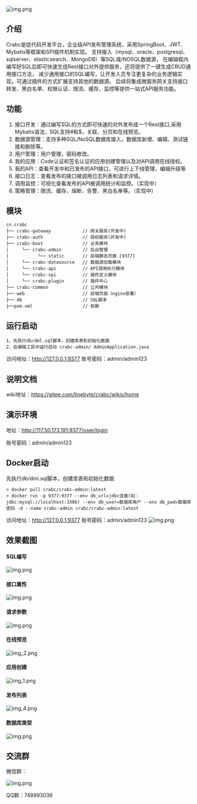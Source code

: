
![img.png](doc/logo.png)
## 介绍
Crabc是低代码开发平台，企业级API发布管理系统，采用SpringBoot、JWT、Mybatis等框架和SPI插件机制实现。
支持接入（mysql、oracle、postgresql、sqlserver、elasticsearch、MongoDB）等SQL或/NOSQL数据源，
在编辑框内编写好SQL后即可快速生成Rest接口对外提供服务，还将提供了一键生成CRUD通用接口方法，
减少通用接口的SQL编写，让开发人员专注更复杂的业务逻辑实现。可通过插件的方式扩展支持其他的数据源。
后续将集成微服务网关支持接口转发、黑白名单、权限认证、限流、缓存、监控等提供一站式API服务功能。

## 功能
1.  接口开发：通过编写SQL的方式即可快速的对外发布成一个Rest接口,采用Mybatis语法，SQL支持#和$，关联、分页和在线预览。
2.  数据源管理：支持多种SQL/NoSQL数据库接入，数据库新增、编辑、测试链接和删除等。
3.  用户管理：用户管理，密码修改。
4.  我的应用：Code认证和签名认证的应用创建管理以及对API调用在线授权。
5.  我的API：查看开发中和已发布的API接口，可进行上下线管理，编辑升级等
6.  接口日志：查看发布的接口被调用日志列表和请求详情。
7.  调用监控：可视化查看发布的API被调用统计和监控。（实现中）
8.  策略管理：限流、缓存、熔断、告警、黑白名单等。（实现中）

## 模块
~~~
cn.crabc    
├── crabc-gateway            // 网关服务(开发中)
├── crabc-auth               // 授权服务(开发中)
├── crabc-boot               // 业务模块
│     └── crabc-admin        // 后台管理
│           └── static       // 前端静态页面 [9377]
│     └── crabc-datasource   // 数据源加载模块
│     └── crabc-api          // API调用执行模块
│     └── crabc-spi          // 插件定义模块
│     └── crabc-plugin       // 插件中心
├── crabc-common             // 公共模块
├── web                      // 前端页面（nginx部署）
├── db                       // SQL脚本
├──pom.xml                   // 依赖
~~~ 
## 运行启动
```
1、先执行db/dml.sql脚本，创建库表和初始化数据
2、在编辑工具中运行启动 crabc-admin/ AdminApplication.java
```
访问地址：http://127.0.0.1:9377
账号密码：admin/admin123

## 说明文档
wiki地址：https://gitee.com/linebyte/crabc/wikis/home

## 演示环境
地址：http://117.50.173.191:9377/user/login

账号密码：admin/admin123

## Docker启动
先执行db/dml.sql脚本，创建库表和初始化数据
```
> docker pull crabc/crabc-admin:latest
> docker run -p 9377:9377 --env db_url=jdbc连接(如：jdbc:mysql://localhost:3306) --env db_user=数据库用户 --env db_pwd=数据库密码 -d --name crabc-admin crabc/crabc-admin:latest
```
访问地址：http://127.0.0.1:9377
账号密码：admin/admin123
![img.png](doc/login.png)
## 效果截图
#### SQL编写
![img.png](doc/img_run.png)
#### 接口属性
![img.png](doc/img_params.png)
#### 请求参数
![img.png](doc/img_req.png)
#### 在线预览
![img_2.png](doc/img_test.png)
#### 应用创建
![img_1.png](doc/img_app.png)
#### 发布列表
![img_4.png](doc/img_api.png)
#### 数据库类型
![img.png](doc/img_db.png)

## 交流群
微信群：

![img.png](doc/wechat.png)

QQ群：748993036